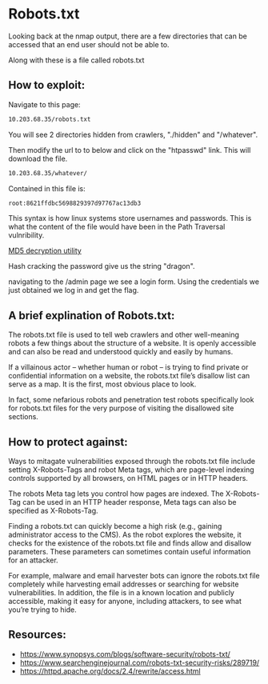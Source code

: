 # Robots.txt

Looking back at the nmap output, there are a few directories that can be accessed that an end user should not be able to.

Along with these is a file called robots.txt

## How to exploit:

Navigate to this page:
```bash
10.203.68.35/robots.txt
```

You will see 2 directories hidden from crawlers, "./hidden" and "/whatever".

Then modify the url to to below and click on the "htpasswd" link. This will download the file.
```bash
10.203.68.35/whatever/
```
Contained in this file is:
```bash
root:8621ffdbc5698829397d97767ac13db3
```
This syntax is how linux systems store usernames and passwords. This is what the content of the file would have been in the Path Traversal vulnribility.

[MD5 decryption utility](https://hashtoolkit.com/decrypt-md5-hash)

Hash cracking the password give us the string "dragon".

navigating to the /admin page we see a login form. Using the credentials we just obtained we log in and get the flag.

## A brief explination of Robots.txt:

The robots.txt file is used to tell web crawlers and other well-meaning robots a few things about the structure of a website. It is openly accessible and can also be read and understood quickly and easily by humans.

If a villainous actor – whether human or robot – is trying to find private or confidential information on a website, the robots.txt file’s disallow list can serve as a map. It is the first, most obvious place to look.

In fact, some nefarious robots and penetration test robots specifically look for robots.txt files for the very purpose of visiting the disallowed site sections.

## How to protect against:

Ways to mitagate vulnerabilities exposed through the robots.txt file include setting X-Robots-Tags and robot Meta tags, which are page-level indexing controls supported by all browsers, on HTML pages or in HTTP headers.

The robots Meta tag lets you control how pages are indexed. The X-Robots-Tag can be used in an HTTP header response, Meta tags can also be specified as X-Robots-Tag.

Finding a robots.txt can quickly become a high risk (e.g., gaining administrator access to the CMS). As the robot explores the website, it checks for the existence of the robots.txt file and finds allow and disallow parameters. These parameters can sometimes contain useful information for an attacker.

For example, malware and email harvester bots can ignore the robots.txt file completely while harvesting email addresses or searching for website vulnerabilities. In addition, the file is in a known location and publicly accessible, making it easy for anyone, including attackers, to see what you’re trying to hide.

## Resources:
* <https://www.synopsys.com/blogs/software-security/robots-txt/>
* <https://www.searchenginejournal.com/robots-txt-security-risks/289719/>
* <https://httpd.apache.org/docs/2.4/rewrite/access.html>